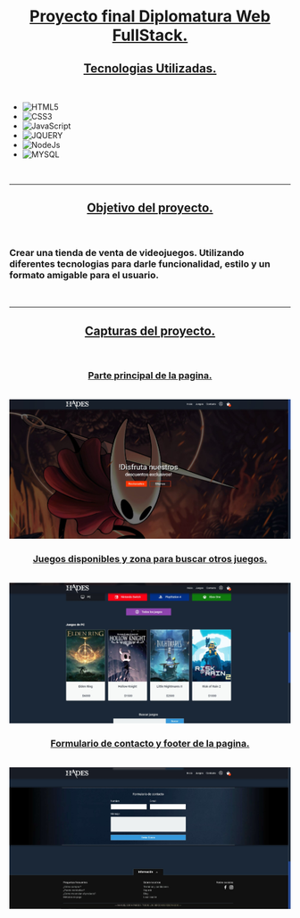 <h1 align="center"> <u> Proyecto final Diplomatura Web FullStack. </u> </h1>

<h2 align="center"> <u> Tecnologias Utilizadas. </u> </h2>

<br>

- ![HTML5](https://img.shields.io/badge/html5-%23E34F26.svg?style=for-the-badge&logo=html5&logoColor=white)
- ![CSS3](https://img.shields.io/badge/css3-%231572B6.svg?style=for-the-badge&logo=css3&logoColor=white)
- ![JavaScript](https://img.shields.io/badge/javascript-%23323330.svg?style=for-the-badge&logo=javascript&logoColor=%23F7DF1E)
- ![JQUERY](https://img.shields.io/badge/jQuery-0769AD?style=for-the-badge&logo=jquery&logoColor=white)
- ![NodeJs](https://img.shields.io/badge/Node.js-339933?style=for-the-badge&logo=nodedotjs&logoColor=white)
- ![MYSQL](https://img.shields.io/badge/MySQL-005C84?style=for-the-badge&logo=mysql&logoColor=white)

<br>

<hr>

<h2 align="center"> <u> Objetivo del proyecto. </u> </h2>

<br>

<h3> <strong> Crear una tienda de venta de videojuegos. Utilizando diferentes tecnologias para darle funcionalidad, estilo y un formato amigable para el usuario. </strong> </h3>

<br>

<hr>

<h2 align="center"> <u> Capturas del proyecto. </u> </h2>

<br>

<h3 align="center"> <u> Parte principal de la pagina. </u> </h3>

<br>

<img src="./img/screenshots/screen-1.jpg" alt="Foto 1">

<br>

<h3 align="center"> <u> Juegos disponibles y zona para buscar otros juegos. </u> </h3>

<br>

<img src="./img/screenshots/screen-2.jpg" alt="Foto 2">

<br>

<h3 align="center"> <u> Formulario de contacto y footer de la pagina. </u> </h3>

<br>

<img src="./img/screenshots/screen-3.jpg" alt="Foto 3">
